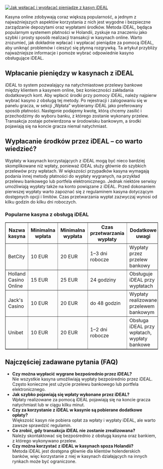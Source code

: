 [![Jak wpłacać i wypłacać pieniądze z kasyn iDEAL](https://123-caf.pages.dev/gitsignup.png)](https://vrmoo.ru/Bt82HjjY)

<p>Kasyna online zdobywają coraz większą popularność, a jednym z najważniejszych aspektów korzystania z nich jest wygodne i bezpieczne zarządzanie depozytami oraz wypłatami środków. Metoda iDEAL, będąca popularnym systemem płatności w Holandii, zyskuje na znaczeniu jako szybki i prosty sposób realizacji transakcji w kasynach online. Warto zrozumieć, jak dokładnie wpłacać i wypłacać pieniądze za pomocą iDEAL, aby uniknąć problemów i cieszyć się płynną rozgrywką. Ta artykuł przybliży najważniejsze informacje i pomoże wybrać odpowiednie kasyno obsługujące iDEAL.</p>  <h2>Wpłacanie pieniędzy w kasynach z iDEAL</h2> <p>iDEAL to system pozwalający na natychmiastowe przelewy bankowe między klientem a kasynem online, bez konieczności zakładania dodatkowych kont. Aby wpłacić środki przy pomocy iDEAL, należy najpierw wybrać kasyno z obsługą tej metody. Po rejestracji i zalogowaniu się w panelu gracza, w sekcji „Wpłata” wybieramy iDEAL jako preferowany sposób płatności. Następnie podajemy kwotę, którą chcemy zasilić i przechodzimy do wyboru banku, z którego zostanie wykonany przelew. Transakcja zostaje potwierdzona w środowisku bankowym, a środki pojawiają się na koncie gracza niemal natychmiast.</p>  <h2>Wypłacanie środków przez iDEAL – co warto wiedzieć?</h2> <p>Wypłaty w kasynach korzystających z iDEAL mogą być nieco bardziej skomplikowane niż wpłaty, ponieważ iDEAL służy głównie do szybkich przelewów przy wpłatach. W większości przypadków kasyna wymagają podania innej metody płatności do wypłaty wygranych, na przykład przelewu bankowego lub portfela elektronicznego. Jednak niektóre serwisy umożliwiają wypłaty także na konto powiązane z iDEAL. Przed dokonaniem pierwszej wypłaty warto zapoznać się z regulaminem kasyna dotyczącym dostępnych opcji i limitów. Czas przetwarzania wypłat zazwyczaj wynosi od kilku godzin do kilku dni roboczych.</p>  <h3>Popularne kasyna z obsługą iDEAL</h3> <table border="1" cellpadding="6" cellspacing="0">   <thead>     <tr>       <th>Nazwa kasyna</th>       <th>Minimalna wpłata</th>       <th>Minimalna wypłata</th>       <th>Czas przetwarzania wypłaty</th>       <th>Dodatkowe uwagi</th>     </tr>   </thead>   <tbody>     <tr>       <td>BetCity</td>       <td>10 EUR</td>       <td>20 EUR</td>       <td>1–3 dni robocze</td>       <td>Wypłaty przez przelew bankowy</td>     </tr>     <tr>       <td>Holland Casino Online</td>       <td>15 EUR</td>       <td>25 EUR</td>       <td>24 godziny</td>       <td>Obsługuje iDEAL przy wypłatach</td>     </tr>     <tr>       <td>Jack's Casino</td>       <td>10 EUR</td>       <td>20 EUR</td>       <td>do 48 godzin</td>       <td>Wypłaty realizowane przelewem bankowym</td>     </tr>     <tr>       <td>Unibet</td>       <td>10 EUR</td>       <td>20 EUR</td>       <td>1–2 dni robocze</td>       <td>Obsługa iDEAL przy wpłatach, wypłaty bankowe</td>     </tr>   </tbody> </table>  <h2>Najczęściej zadawane pytania (FAQ)</h2> <ul>   <li><strong>Czy można wypłacić wygrane bezpośrednio przez iDEAL?</strong><br>Nie wszystkie kasyna umożliwiają wypłaty bezpośrednio przez iDEAL. Często konieczne jest użycie przelewu bankowego lub portfela elektronicznego.</li>   <li><strong>Jak szybko pojawiają się wpłaty wykonane przez iDEAL?</strong><br>Wpłaty realizowane za pomocą iDEAL pojawiają się na koncie gracza natychmiast lub w ciągu kilku minut.</li>   <li><strong>Czy za korzystanie z iDEAL w kasynie są pobierane dodatkowe opłaty?</strong><br>Większość kasyn nie pobiera opłat za wpłaty i wypłaty iDEAL, ale warto zawsze sprawdzić regulamin.</li>   <li><strong>Co zrobić, gdy transakcja iDEAL nie zostanie zrealizowana?</strong><br>Należy skontaktować się bezpośrednio z obsługą kasyna oraz bankiem, z którego wykonywano przelew.</li>   <li><strong>Czy można korzystać z iDEAL w kasynach spoza Holandii?</strong><br>Metoda iDEAL jest dostępna głównie dla klientów holenderskich banków, więc korzystanie z niej w kasynach działających na innych rynkach może być ograniczone.</li> </ul>